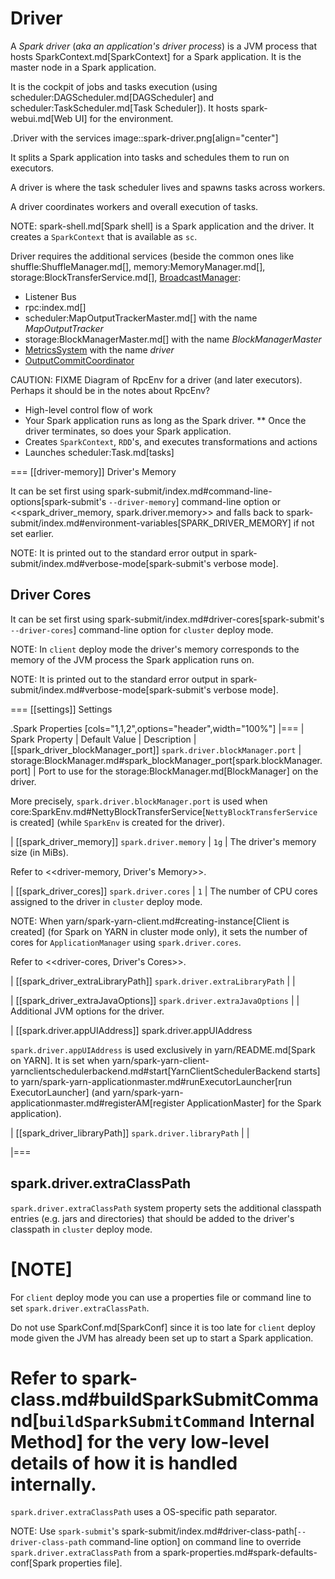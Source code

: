# Driver

A *Spark driver* (_aka_ *an application's driver process*) is a JVM process that hosts SparkContext.md[SparkContext] for a Spark application. It is the master node in a Spark application.

It is the cockpit of jobs and tasks execution (using scheduler:DAGScheduler.md[DAGScheduler] and scheduler:TaskScheduler.md[Task Scheduler]). It hosts spark-webui.md[Web UI] for the environment.

.Driver with the services
image::spark-driver.png[align="center"]

It splits a Spark application into tasks and schedules them to run on executors.

A driver is where the task scheduler lives and spawns tasks across workers.

A driver coordinates workers and overall execution of tasks.

NOTE: spark-shell.md[Spark shell] is a Spark application and the driver. It creates a `SparkContext` that is available as `sc`.

Driver requires the additional services (beside the common ones like shuffle:ShuffleManager.md[], memory:MemoryManager.md[], storage:BlockTransferService.md[], [BroadcastManager](broadcast-variables/BroadcastManager.md):

* Listener Bus
* rpc:index.md[]
* scheduler:MapOutputTrackerMaster.md[] with the name *MapOutputTracker*
* storage:BlockManagerMaster.md[] with the name *BlockManagerMaster*
* [MetricsSystem](metrics/MetricsSystem.md) with the name *driver*
* [OutputCommitCoordinator](OutputCommitCoordinator.md)

CAUTION: FIXME Diagram of RpcEnv for a driver (and later executors). Perhaps it should be in the notes about RpcEnv?

* High-level control flow of work
* Your Spark application runs as long as the Spark driver.
** Once the driver terminates, so does your Spark application.
* Creates `SparkContext`, `RDD`'s, and executes transformations and actions
* Launches scheduler:Task.md[tasks]

=== [[driver-memory]] Driver's Memory

It can be set first using spark-submit/index.md#command-line-options[spark-submit's `--driver-memory`] command-line option or <<spark_driver_memory, spark.driver.memory>> and falls back to spark-submit/index.md#environment-variables[SPARK_DRIVER_MEMORY] if not set earlier.

NOTE: It is printed out to the standard error output in spark-submit/index.md#verbose-mode[spark-submit's verbose mode].

## <span id="driver-memory"> Driver Cores

It can be set first using spark-submit/index.md#driver-cores[spark-submit's `--driver-cores`] command-line option for `cluster` deploy mode.

NOTE: In `client` deploy mode the driver's memory corresponds to the memory of the JVM process the Spark application runs on.

NOTE: It is printed out to the standard error output in spark-submit/index.md#verbose-mode[spark-submit's verbose mode].

=== [[settings]] Settings

.Spark Properties
[cols="1,1,2",options="header",width="100%"]
|===
| Spark Property | Default Value | Description
| [[spark_driver_blockManager_port]] `spark.driver.blockManager.port` | storage:BlockManager.md#spark_blockManager_port[spark.blockManager.port] | Port to use for the storage:BlockManager.md[BlockManager] on the driver.

More precisely, `spark.driver.blockManager.port` is used when core:SparkEnv.md#NettyBlockTransferService[`NettyBlockTransferService` is created] (while `SparkEnv` is created for the driver).

| [[spark_driver_memory]] `spark.driver.memory` | `1g` | The driver's memory size (in MiBs).

Refer to <<driver-memory, Driver's Memory>>.

| [[spark_driver_cores]] `spark.driver.cores` | `1` | The number of CPU cores assigned to the driver in `cluster` deploy mode.

NOTE: When yarn/spark-yarn-client.md#creating-instance[Client is created] (for Spark on YARN in cluster mode only), it sets the number of cores for `ApplicationManager` using `spark.driver.cores`.

Refer to <<driver-cores, Driver's Cores>>.

| [[spark_driver_extraLibraryPath]] `spark.driver.extraLibraryPath` | |

| [[spark_driver_extraJavaOptions]] `spark.driver.extraJavaOptions` | | Additional JVM options for the driver.

| [[spark.driver.appUIAddress]] spark.driver.appUIAddress

`spark.driver.appUIAddress` is used exclusively in yarn/README.md[Spark on YARN]. It is set when yarn/spark-yarn-client-yarnclientschedulerbackend.md#start[YarnClientSchedulerBackend starts] to yarn/spark-yarn-applicationmaster.md#runExecutorLauncher[run ExecutorLauncher] (and yarn/spark-yarn-applicationmaster.md#registerAM[register ApplicationMaster] for the Spark application).

| [[spark_driver_libraryPath]] `spark.driver.libraryPath` | |

|===

## <span id="spark.driver.extraClassPath"> spark.driver.extraClassPath

`spark.driver.extraClassPath` system property sets the additional classpath entries (e.g. jars and directories) that should be added to the driver's classpath in `cluster` deploy mode.

[NOTE]
====
For `client` deploy mode you can use a properties file or command line to set `spark.driver.extraClassPath`.

Do not use SparkConf.md[SparkConf] since it is too late for `client` deploy mode given the JVM has already been set up to start a Spark application.

Refer to spark-class.md#buildSparkSubmitCommand[`buildSparkSubmitCommand` Internal Method] for the very low-level details of how it is handled internally.
====

`spark.driver.extraClassPath` uses a OS-specific path separator.

NOTE: Use ``spark-submit``'s spark-submit/index.md#driver-class-path[`--driver-class-path` command-line option] on command line to override `spark.driver.extraClassPath` from a spark-properties.md#spark-defaults-conf[Spark properties file].
